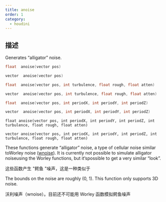 ```yaml
---
title: anoise
order: 1
category:
  - houdini
---
```

    
## 描述

Generates “alligator” noise.

```c
float  anoise(vector pos)
```

```c
vector  anoise(vector pos)
```

```c
float  anoise(vector pos, int turbulence, float rough, float atten)
```

```c
vector  anoise(vector pos, int turbulence, float rough, float atten)
```

```c
float  anoise(vector pos, int periodX, int periodY, int periodZ)
```

```c
vector  anoise(vector pos, int periodX, int periodY, int periodZ)
```

`float anoise(vector pos, int periodX, int periodY, int periodZ, int turbulence, float rough, float atten)`

`vector anoise(vector pos, int periodX, int periodY, int periodZ, int turbulence, float rough, float atten)`

These functions generate “alligator” noise, a type of cellular noise similar
toWorley noise ([wnoise](wnoise.html "Generates Worley (cellular) noise.")).
It is currently not possible to simulate alligator noiseusing the Worley
functions, but it‘spossible to get a very similar “look”.

这些函数产生 "鳄鱼 "噪声，这是一种类似于

The bounds on the noise are roughly (0, 1). This function only supports 3D
noise.

沃利噪声（wnoise）。目前还不可能用 Worley 函数模拟鳄鱼噪声
